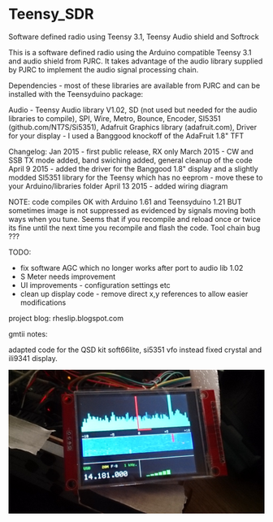 # Teensy_SDR
Software defined radio using Teensy 3.1, Teensy Audio shield and Softrock

This is a software defined radio using the Arduino compatible Teensy 3.1 and audio shield from PJRC. 
It takes advantage of the audio library supplied by PJRC to implement the audio signal processing chain.

Dependencies - most of these libraries are available from PJRC and can be installed with the Teensyduino package:

Audio - Teensy Audio library V1.02,
SD (not used but needed for the audio libraries to compile),
SPI,
Wire,
Metro,
Bounce,
Encoder,
SI5351 (github.com/NT7S/Si5351),
Adafruit Graphics library (adafruit.com),
Driver for your display - I used a Banggood knockoff of the AdaFruit 1.8" TFT

Changelog:
Jan 2015 - first public release, RX only
March 2015 - CW and SSB TX mode added, band swiching added, general cleanup of the code
April 9 2015 - added the driver for the Banggood 1.8" display and a slightly modded SI5351 library for the Teensy which has no eeprom
	- move these to your Arduino/libraries folder
April 13 2015 - added wiring diagram

NOTE: code compiles OK with Arduino 1.61 and Teensyduino 1.21 BUT sometimes image is not suppressed as evidenced
by signals moving both ways when you tune. Seems that if you recompile and reload once or twice its fine until
the next time you recompile and flash the code. Tool chain bug ???

TODO:
- fix software AGC which no longer works after port to audio lib 1.02
- S Meter needs improvement
- UI improvements - configuration settings etc
- clean up display code - remove direct x,y references to allow easier modifications

project blog: rheslip.blogspot.com

gmtii notes:

adapted code for the QSD kit soft66lite, si5351 vfo instead fixed crystal and ili9341 display.

![Alt text](./screenshot.jpg?raw=true "Screenshot")




